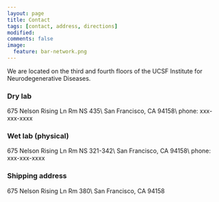 ```yaml
---
layout: page
title: Contact
tags: [contact, address, directions]
modified: 
comments: false
image:
  feature: bar-network.png
---
```


We are located on the third and fourth floors of the UCSF Institute for Neurodegenerative Diseases.

### Dry lab
675 Nelson Rising Ln Rm NS 435\\
San Francisco, CA 94158\\
phone: xxx-xxx-xxxx

### Wet lab (physical)
675 Nelson Rising Ln Rm NS 321-342\\
San Francisco, CA 94158\\
phone: xxx-xxx-xxxx

### Shipping address
675 Nelson Rising Ln Rm 380\\
San Francisco, CA 94158